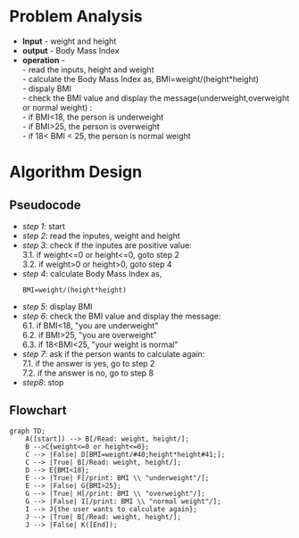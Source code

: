 # Problem Analysis
+ **Input** - weight and height
+ **output** - Body Mass Index
+ **operation** -\
             - read the inputs, height and weight\
             - calculate the Body Mass Index as, BMI=weight/(height*height)\
             - dispaly BMI\
             - check the BMI value and display the message(underweight,overweight or normal weight) :\
                           - if BMI<18, the person is underweight\
                           - if BMI>25, the person is overweight\
                           - if 18< BMI < 25, the person is normal weight
# Algorithm Design
 ## Pseudocode 
 + *step 1*: start
 + *step 2*: read the inputes, weight and height
 + *step 3*: check if the inputes are positive value:\
                 3.1. if weight<=0 or height<=0, goto step 2\
                 3.2. if weight>0 or height>0, goto step 4
+ *step 4*: calculate Body Mass Index as,
  ```
  BMI=weight/(height*height)
  ```
+ *step 5*: display BMI
+ *step 6*: check the BMI value and display the message:\
          6.1. if BMI<18, "you are underweight"\
          6.2. if BMI>25, "you are overweight"\
          6.3. if 18<BMI<25, "your weight is normal"
+ *step 7*: ask if the person wants to calculate again:\
                7.1. if the answer is yes, go to step 2\
                7.2. if the answer is no, go to step 8
+ *step8*: stop
## Flowchart
```mermaid
graph TD;
    A([start]) --> B[/Read: weight, height/];
    B -->C{weight<=0 or height<=0};
    C --> |False| D[BMI=weight/#40;height*height#41;];
    C --> |True| B[/Read: weight, height/];
    D --> E{BMI<18};
    E --> |True| F[/print: BMI \\ "underweight"/];
    E --> |False| G{BMI>25};
    G --> |True| H[/print: BMI \\ "overweight"/];
    G --> |False| I[/print: BMI \\ "normal weight"/];
    I --> J{the user wants to calculate again};
    J --> |True| B[/Read: weight, height/];
    J --> |False| K([End]);
    
  


            
